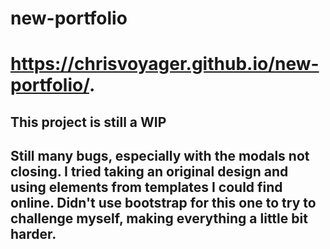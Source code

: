 # new-portfolio

# https://chrisvoyager.github.io/new-portfolio/.

## This project is still a WIP

## Still many bugs, especially with the modals not closing. I tried taking an original design and using elements from templates I could find online. Didn't use bootstrap for this one to try to challenge myself, making everything a little bit harder.
